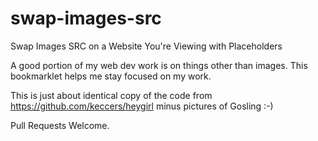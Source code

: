 # swap-images-src
Swap Images SRC on a Website You're Viewing with Placeholders

A good portion of my web dev work is on things other than images. This bookmarklet helps
me stay focused on my work.

This is just about identical copy of the code from https://github.com/keccers/heygirl minus pictures of Gosling :-)

Pull Requests Welcome.
